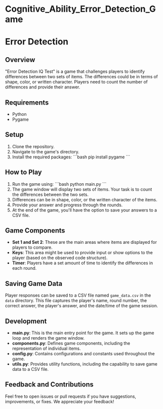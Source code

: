# Cognitive_Ability_Error_Detection_Game
# Error Detection 

## Overview

"Error Detection IQ Test" is a game that challenges players to identify differences between two sets of items. The differences could be in terms of shape, color, or written character. Players need to count the number of differences and provide their answer.

## Requirements

- Python
- Pygame

## Setup

1. Clone the repository.
2. Navigate to the game's directory.
3. Install the required packages:
\```bash
pip install pygame
\```

## How to Play

1. Run the game using:
\```bash
python main.py
\```
2. The game window will display two sets of items. Your task is to count the differences between the two sets.
3. Differences can be in shape, color, or the written character of the items.
4. Provide your answer and progress through the rounds.
5. At the end of the game, you'll have the option to save your answers to a CSV file.

## Game Components

- **Set 1 and Set 2**: These are the main areas where items are displayed for players to compare.
- **Keys**: This area might be used to provide input or show options to the player (based on the observed code structure).
- **Timer**: Players have a set amount of time to identify the differences in each round.

## Saving Game Data

Player responses can be saved to a CSV file named `game_data.csv` in the `data` directory. This file captures the player's name, round number, the correct answer, the player's answer, and the date/time of the game session.

## Development

- **main.py**: This is the main entry point for the game. It sets up the game loop and renders the game window.
- **components.py**: Defines game components, including the representation of individual items.
- **config.py**: Contains configurations and constants used throughout the game.
- **utils.py**: Provides utility functions, including the capability to save game data to a CSV file.

## Feedback and Contributions

Feel free to open issues or pull requests if you have suggestions, improvements, or fixes. We appreciate your feedback!
